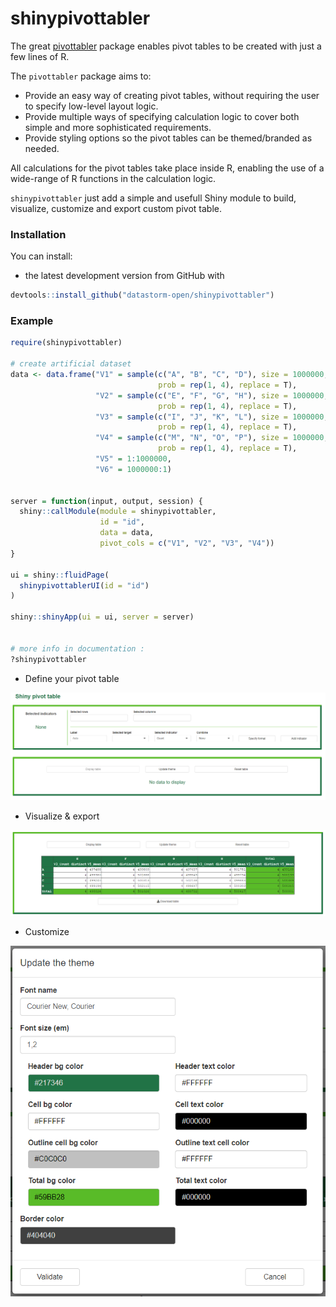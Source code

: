 # shinypivottabler


The great [pivottabler](http://www.pivottabler.org.uk/index.html) package enables pivot tables to be created with just a few lines of R.

The `pivottabler` package aims to:

-   Provide an easy way of creating pivot tables, without requiring the user to specify low-level layout logic.
-   Provide multiple ways of specifying calculation logic to cover both simple and more sophisticated requirements.
-   Provide styling options so the pivot tables can be themed/branded as needed.

All calculations for the pivot tables take place inside R, enabling the use of a wide-range of R functions in the calculation logic.

`shinypivottabler` just add a simple and usefull Shiny module to build, visualize, customize and export custom pivot table.

### Installation

You can install:

-   the latest development version from GitHub with

``` r
devtools::install_github("datastorm-open/shinypivottabler")
```

### Example

``` r
require(shinypivottabler)

# create artificial dataset
data <- data.frame("V1" = sample(c("A", "B", "C", "D"), size = 1000000,
                                 prob = rep(1, 4), replace = T),
                   "V2" = sample(c("E", "F", "G", "H"), size = 1000000,
                                 prob = rep(1, 4), replace = T),
                   "V3" = sample(c("I", "J", "K", "L"), size = 1000000,
                                 prob = rep(1, 4), replace = T),
                   "V4" = sample(c("M", "N", "O", "P"), size = 1000000,
                                 prob = rep(1, 4), replace = T),
                   "V5" = 1:1000000,
                   "V6" = 1000000:1)


server = function(input, output, session) {
  shiny::callModule(module = shinypivottabler,
                    id = "id",
                    data = data,
                    pivot_cols = c("V1", "V2", "V3", "V4"))
}

ui = shiny::fluidPage(
  shinypivottablerUI(id = "id")
)

shiny::shinyApp(ui = ui, server = server)


# more info in documentation : 
?shinypivottabler
```

- Define your pivot table

![](man/figures/init_module.png)

- Visualize & export

![](man/figures/view_table.png)

- Customize

![](man/figures/theme.png)

